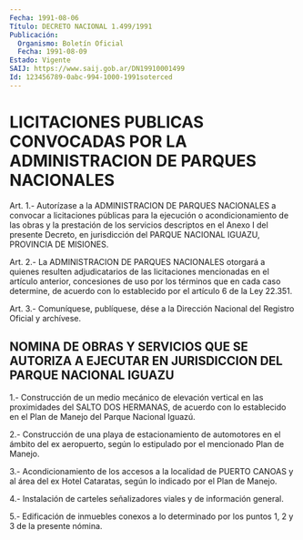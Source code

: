```yaml
---
Fecha: 1991-08-06
Título: DECRETO NACIONAL 1.499/1991
Publicación:
  Organismo: Boletín Oficial
  Fecha: 1991-08-09
Estado: Vigente
SAIJ: https://www.saij.gob.ar/DN19910001499
Id: 123456789-0abc-994-1000-1991soterced
---
```

# LICITACIONES PUBLICAS CONVOCADAS POR LA ADMINISTRACION DE PARQUES NACIONALES

<a id="1"></a>
Art. 1.- Autorízase a la ADMINISTRACION DE PARQUES NACIONALES a convocar a licitaciones públicas para la ejecución o acondicionamiento  de  las  obras  y la prestación de los servicios descriptos en el Anexo I del presente  Decreto, en jurisdicción del PARQUE NACIONAL IGUAZU, PROVINCIA DE MISIONES.

<a id="2"></a>
Art.  2.-  La  ADMINISTRACION DE PARQUES NACIONALES otorgará a quienes resulten adjudicatarios  de las licitaciones mencionadas en el artículo anterior, concesiones  de  uso  por los términos que en cada caso determine, de acuerdo con lo establecido  por el artículo 6 de la Ley 22.351.

<a id="3"></a>
Art. 3.- Comuníquese, publíquese, dése a la Dirección Nacional del Registro Oficial y archívese.

## NOMINA  DE  OBRAS  Y  SERVICIOS  QUE  SE  AUTORIZA  A  EJECUTAR  EN JURISDICCION DEL PARQUE NACIONAL IGUAZU

<a id="1"></a>
1.- Construcción de un medio mecánico de elevación vertical en las  proximidades  del  SALTO  DOS  HERMANAS,  de  acuerdo  con  lo establecido  en  el Plan de Manejo del Parque Nacional Iguazú.

2.- Construcción de  una playa de estacionamiento de automotores en el ámbito del ex aeropuerto,  según lo estipulado por el mencionado Plan de Manejo.

3.-  Acondicionamiento de los accesos  a  la  localidad  de  PUERTO CANOAS  y  al área del ex Hotel Cataratas, según lo indicado por el Plan de Manejo.

4.- Instalación  de  carteles señalizadores viales y de información general.

5.- Edificación de inmuebles  conexos  a  lo  determinado  por  los puntos 1, 2 y 3 de la presente nómina.